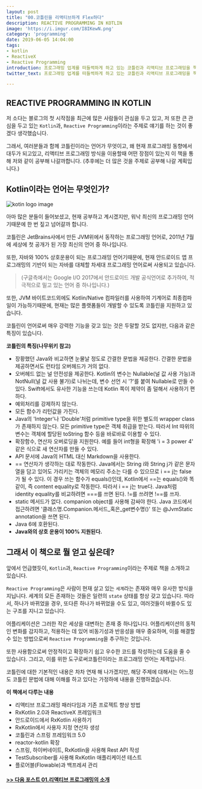 ```yaml
---
layout: post
title: "00.코틀린을 리액티브하게 Flex하다"
description: REACTIVE PROGRAMMING IN KOTLIN
image: 'https://i.imgur.com/I8IKewN.png'
category: 'programming'
date: 2019-06-05 14:04:00
tags:
- kotlin
- ReactiveX
- Reactive Programming
introduction: 프로그래밍 업계를 떠들썩하게 하고 있는 코틀린과 리액티브 프로그래밍을 책으로써 풀어나가는 시작점입니다.
twitter_text: 프로그래밍 업계를 떠들썩하게 하고 있는 코틀린과 리액티브 프로그래밍을 책으로써 풀어나가는 시작점입니다.

---
```


## REACTIVE PROGRAMMING IN KOTLIN

저 소다는 블로그의 첫 시작점을 최근에 많은 사람들이 관심을 두고 있고, 저 또한 큰 관심을 두고 있는 `Kotlin`과, `Reactive Programming`이라는 주제로 얘기를 하는 것이 좋겠다 생각했습니다.

그래서, 여러분들과 함께 코틀린이라는 언어가 무엇이고, 왜 현재 프로그래밍 동향에서 대두가 되고있고, 리액티브 프로그래밍 방식을 이용할때 어떤 장점이 있는지 이 책을 통해 저와 같이 공부해 나갈까합니다. (추후에는 더 많은 것을 주제로 공부해 나갈 계획입니다.)

## Kotlin이라는 언어는 무엇인가?

![kotin logo image](https://i.imgur.com/fBvJQRd.png)

아마 많은 분들이 들어보셨고, 현재 공부하고 계시겠지만, 워낙 최신의 프로그래밍 언어기때문에 한 번 짚고 넘어갈까 합니다.

코틀린은 JetBrains사에서 만든 JVM위에서 동작하는 프로그래밍 언어로, 2011년 7월에 세상에 첫 공개가 된 가장 최신의 언어 중 하나입니다.

또한, 자바와 100% 상호운용이 되는 프로그래밍 언어기때문에, 현재 안드로이드 앱 프로그래밍의 기반이 되는 자바를 대체할 차세대 프로그래밍 언어로써 사용되고 있습니다.

> (구글측에서는 Google I/O 2017에서 안드로이드 개발 공식언어로 추가하여, 적극적으로 밀고 있는 언어 중 하나입니다.)

또한, JVM 바이트코드외에도 Kotlin/Native 컴파일러를 사용하여 기계어로 최종컴파일이 가능하기때문에, 현재는 많은 플랫폼들이 개발할 수 있도록 코틀린을 지원하고 있습니다.

코틀린이 언어로써 매우 강력한 기능을 갖고 있는 것은 두말할 것도 없지만, 다음과 같은 특징이 있습니다.

**코틀린의 특징(나무위키 참고)**

- 장황했던 Java와 비교하면 눈물날 정도로 간결한 문법을 제공한다. 간결한 문법을 제공하면서도 런타임 오버헤드가 거의 없다.
- 오버헤드 없는 널 안전성을 제공한다. Kotlin의 변수는 Nullable(널 값 사용 가능)과 NotNull(널 값 사용 불가)로 나뉘는데, 변수 선언 시 '?'를 붙여 Nullable로 만들 수 있다. Swift에서도 유사한 기능을 쓰는데 Kotlin 쪽이 제약이 좀 덜해서 사용하기 편하다.
- 예외처리를 강제하지 않는다.
- 모든 함수가 리턴값을 가진다.
- Java의 'Integer'나 'Double'처럼 primitive type을 위한 별도의 wrapper class가 존재하지 않는다. 모든 primitive type은 객체 취급을 받는다. 따라서 Int 따위의 변수는 객체에 할당된 toString 함수 등을 바로바로 이용할 수 있다.
- 확장함수, 연산자 오버로딩을 지원한다.
  예를 들어 int형을 확장해 'i = 3 power 4' 같은 식으로 새 연산자를 만들 수 있다.
- API 문서에 Java의 HTML 대신 Markdown을 사용한다.
- == 연산자가 생각하는 대로 작동한다.
  Java에서는 String i와 String j가 같은 문자열을 담고 있어도 가리키는 객체의 메모리 주소는 다를 수 있으므로 i == j는 false가 될 수 있다. 이 경우 쓰는 함수가 equals()인데, Kotlin에서 ==는 equals()와 똑같이, 즉 content equality로 작동한다. 따라서 i == j는 true다. Java처럼 identity equality를 비교하려면 ===를 쓰면 된다. !=를 쓰려면 !==를 쓰자.
- static 메서드가 없다. companion object를 사용해 감싸야 한다. Java 코드에서 접근하려면 '클래스명.Companion.메서드_혹은_get변수명()' 또는 @JvmStatic annotation을 쓰면 된다.
- Java 6에 호환된다.
- **Java와의 상호 운용이 100% 지원된다.**

## 그래서 이 책으로 뭘 얻고 싶은데?

앞에서 언급했듯이, `Kotlin`과, `Reactive Programming`이라는 주제로 책을 소개하고 있습니다.

`Reactive Programming`은 사람이 현재 살고 있는 `세계`라는 존재와 매우 유사한 방식을 지닙니다. 세계의 모든 존재하는 것들은 일련의 `state` 상태를 항상 갖고 있습니다. 따라서, 하나가 바뀌었을 경우, 또다른 하나가 바뀌었을 수도 있고, 여러것들이 바뀔수도 있는 구조를 지니고 있습니다.

어플리케이션은 그러한 작은 세상을 대변하는 존재 중 하나입니다. 어플리케이션의 동적인 변화를 감지하고, 적용하는 데 있어 비동기성과 반응성을 매우 중요하며, 이를 해결할 수 있는 방법으로써 `Reactive Programming`을 추구하는 것입니다.

또한 사용함으로써 안정적이고 확장하기 쉽고 우수한 코드를 작성하는데 도움을 줄 수 있습니다. 그리고, 이를 위한 도구로써코틀린이라는 프로그래밍 언어는 제격입니다.

코틀린에 대한 기본적인 내용은 차차 연재 해 나가겠지만, 해당 주제에 대해서는 어느정도 코틀린 문법에 대해 이해를 하고 있다는 가정하에 내용을 진행하겠습니다.

**이 책에서 다루는 내용**

- 리액티브 프로그래밍 패러다임과 기존 프로젝트 향상 방법
- RxKotlin 2.0과 ReactiveX 프레임워크
- 안드로이드에서 RxKotlin 사용하기
- RxKotlin에서 사용자 지정 연산자 생성
- 코틀린과 스프링 프레임워크 5.0
- reactor-kotlin 확장
- 스프링, 하이버네이트, RxKotlin을 사용해 Rest API 작성
- TestSubscriber를 사용해 RxKotlin 애플리케이션 테스트
- 플로어블(Flowable)과 백프레셔 관리

#### [>> 다음 포스트 01.리액티브 프로그래밍의 소개](https://soda1127.github.io/introduce-reactive-programming/)